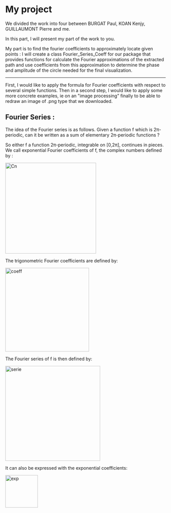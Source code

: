 # My project

We divided the work into four between BURGAT Paul, KOAN Kenjy, GUILLAUMONT Pierre and me.

In this part, I will present my part of the work to you.

My part is to find the fourier coefficients to approximately locate given points : 
I will create a class Fourier_Series_Coeff for our package that provides functions for calculate the Fourier approximations of the extracted path and use coefficients from this approximation to determine the phase and amplitude of the circle needed for the final visualization.

__________________________________________________________________________________________________________________________________________________________________________________________________________________________________

First, I would like to apply the formula for Fourier coefficients with respect to several simple functions.
Then in a second step, I would like to apply some more concrete examples, ie on an "image processing" finally to be able to redraw an image of .png type that we downloaded.


## Fourier Series :

The idea of the Fourier series is as follows. 
Given a function f which is 2π-periodic, can it be written as a sum of elementary 2π-periodic functions ?  

So either f a function 2π-periodic, integrable on [0,2π], continues in pieces. We call exponential Fourier coefficients of f, the complex numbers defined by :

<img width="285" alt="Cn" src="https://user-images.githubusercontent.com/81428023/113521178-0ec08e00-9598-11eb-9e72-04083d4f7ef7.png">

The trigonometric Fourier coefficients are defined by:

<img width="263" alt="coeff" src="https://user-images.githubusercontent.com/81428023/113521199-2d268980-9598-11eb-82eb-fc55e6215ed1.png">

The Fourier series of f is then defined by:

<img width="298" alt="serie" src="https://user-images.githubusercontent.com/81428023/113521209-47f8fe00-9598-11eb-9236-6b7b1618f41a.png">

It can also be expressed with the exponential coefficients:

<img width="102" alt="exp" src="https://user-images.githubusercontent.com/81428023/113521218-56dfb080-9598-11eb-8efc-e9ff8e96eaab.png">

